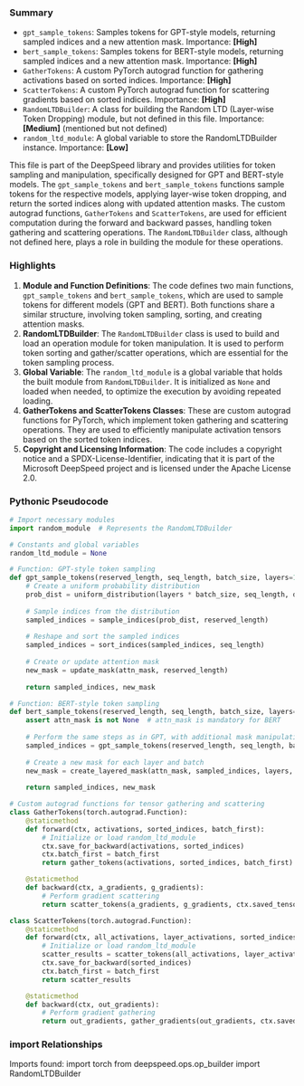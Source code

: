 

### Summary



* `gpt_sample_tokens`: Samples tokens for GPT-style models, returning sampled indices and a new attention mask. Importance: **[High]**
* `bert_sample_tokens`: Samples tokens for BERT-style models, returning sampled indices and a new attention mask. Importance: **[High]**
* `GatherTokens`: A custom PyTorch autograd function for gathering activations based on sorted indices. Importance: **[High]**
* `ScatterTokens`: A custom PyTorch autograd function for scattering gradients based on sorted indices. Importance: **[High]**
* `RandomLTDBuilder`: A class for building the Random LTD (Layer-wise Token Dropping) module, but not defined in this file. Importance: **[Medium]** (mentioned but not defined)
* `random_ltd_module`: A global variable to store the RandomLTDBuilder instance. Importance: **[Low]**

This file is part of the DeepSpeed library and provides utilities for token sampling and manipulation, specifically designed for GPT and BERT-style models. The `gpt_sample_tokens` and `bert_sample_tokens` functions sample tokens for the respective models, applying layer-wise token dropping, and return the sorted indices along with updated attention masks. The custom autograd functions, `GatherTokens` and `ScatterTokens`, are used for efficient computation during the forward and backward passes, handling token gathering and scattering operations. The `RandomLTDBuilder` class, although not defined here, plays a role in building the module for these operations.

### Highlights



1. **Module and Function Definitions**: The code defines two main functions, `gpt_sample_tokens` and `bert_sample_tokens`, which are used to sample tokens for different models (GPT and BERT). Both functions share a similar structure, involving token sampling, sorting, and creating attention masks.
2. **RandomLTDBuilder**: The `RandomLTDBuilder` class is used to build and load an operation module for token manipulation. It is used to perform token sorting and gather/scatter operations, which are essential for the token sampling process.
3. **Global Variable**: The `random_ltd_module` is a global variable that holds the built module from `RandomLTDBuilder`. It is initialized as `None` and loaded when needed, to optimize the execution by avoiding repeated loading.
4. **GatherTokens and ScatterTokens Classes**: These are custom autograd functions for PyTorch, which implement token gathering and scattering operations. They are used to efficiently manipulate activation tensors based on the sorted token indices.
5. **Copyright and Licensing Information**: The code includes a copyright notice and a SPDX-License-Identifier, indicating that it is part of the Microsoft DeepSpeed project and is licensed under the Apache License 2.0.

### Pythonic Pseudocode

```python
# Import necessary modules
import random_module  # Represents the RandomLTDBuilder

# Constants and global variables
random_ltd_module = None

# Function: GPT-style token sampling
def gpt_sample_tokens(reserved_length, seq_length, batch_size, layers=1, device='cpu', attn_mask=None):
    # Create a uniform probability distribution
    prob_dist = uniform_distribution(layers * batch_size, seq_length, device)
    
    # Sample indices from the distribution
    sampled_indices = sample_indices(prob_dist, reserved_length)
    
    # Reshape and sort the sampled indices
    sampled_indices = sort_indices(sampled_indices, seq_length)
    
    # Create or update attention mask
    new_mask = update_mask(attn_mask, reserved_length)
    
    return sampled_indices, new_mask

# Function: BERT-style token sampling
def bert_sample_tokens(reserved_length, seq_length, batch_size, layers=1, device='cpu', attn_mask=None):
    assert attn_mask is not None  # attn_mask is mandatory for BERT
    
    # Perform the same steps as in GPT, with additional mask manipulation
    sampled_indices = gpt_sample_tokens(reserved_length, seq_length, batch_size, layers, device, attn_mask)[0]
    
    # Create a new mask for each layer and batch
    new_mask = create_layered_mask(attn_mask, sampled_indices, layers, batch_size)
    
    return sampled_indices, new_mask

# Custom autograd functions for tensor gathering and scattering
class GatherTokens(torch.autograd.Function):
    @staticmethod
    def forward(ctx, activations, sorted_indices, batch_first):
        # Initialize or load random_ltd_module
        ctx.save_for_backward(activations, sorted_indices)
        ctx.batch_first = batch_first
        return gather_tokens(activations, sorted_indices, batch_first)

    @staticmethod
    def backward(ctx, a_gradients, g_gradients):
        # Perform gradient scattering
        return scatter_tokens(a_gradients, g_gradients, ctx.saved_tensors, ctx.batch_first), None, None

class ScatterTokens(torch.autograd.Function):
    @staticmethod
    def forward(ctx, all_activations, layer_activations, sorted_indices, batch_first):
        # Initialize or load random_ltd_module
        scatter_results = scatter_tokens(all_activations, layer_activations, sorted_indices, batch_first)
        ctx.save_for_backward(sorted_indices)
        ctx.batch_first = batch_first
        return scatter_results

    @staticmethod
    def backward(ctx, out_gradients):
        # Perform gradient gathering
        return out_gradients, gather_gradients(out_gradients, ctx.saved_tensors, ctx.batch_first), None, None
```


### import Relationships

Imports found:
import torch
from deepspeed.ops.op_builder import RandomLTDBuilder